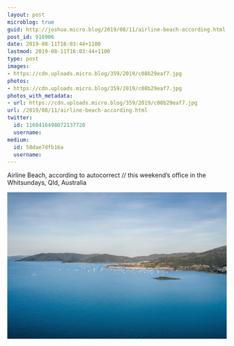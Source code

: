 ```yaml
---
layout: post
microblog: true
guid: http://joshua.micro.blog/2019/08/11/airline-beach-according.html
post_id: 918906
date: 2019-08-11T16:03:44+1100
lastmod: 2019-08-11T16:03:44+1100
type: post
images:
- https://cdn.uploads.micro.blog/359/2019/c08b29eaf7.jpg
photos:
- https://cdn.uploads.micro.blog/359/2019/c08b29eaf7.jpg
photos_with_metadata:
- url: https://cdn.uploads.micro.blog/359/2019/c08b29eaf7.jpg
url: /2019/08/11/airline-beach-according.html
twitter:
  id: 1160416498072137728
  username: 
medium:
  id: 58dae7dfb16a
  username: 
---
```

Airline Beach, according to autocorrect // this weekend’s office in the Whitsundays, Qld, Australia

<a href="https://joshwithers.blog/uploads/2019/c08b29eaf7.jpg"><img src="uploads/2019/c08b29eaf7.jpg" width="600" height="399" alt="" style="height: auto;" class="sunlit_image" /></a>


